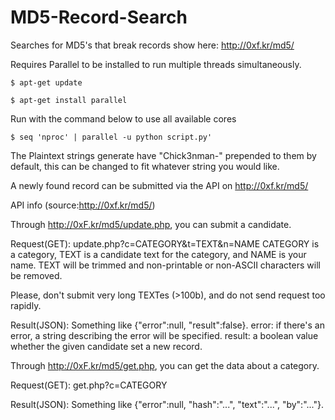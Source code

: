 # MD5-Record-Search
Searches for MD5's that break records show here: http://0xf.kr/md5/

Requires Parallel to be installed to run multiple threads simultaneously.

`$ apt-get update`

`$ apt-get install parallel`

Run with the command below to use all available cores

`$ seq 'nproc' | parallel -u python script.py'`

The Plaintext strings generate have "Chick3nman-" prepended to them by default, this can be changed to fit whatever string you would like.

A newly found record can be submitted via the API on http://0xf.kr/md5/

API info (source:http://0xf.kr/md5/)

Through http://0xF.kr/md5/update.php, you can submit a candidate.

Request(GET): update.php?c=CATEGORY&t=TEXT&n=NAME
CATEGORY is a category, TEXT is a candidate text for the category, and NAME is your name.
TEXT will be trimmed and non-printable or non-ASCII characters will be removed.

Please, don't submit very long TEXTes (>100b), and do not send request too rapidly.

Result(JSON): Something like {"error":null, "result":false}.
error: if there's an error, a string describing the error will be specified.
result: a boolean value whether the given candidate set a new record.

Through http://0xF.kr/md5/get.php, you can get the data about a category.

Request(GET): get.php?c=CATEGORY

Result(JSON): Something like {"error":null, "hash":"...", "text":"...", "by":"..."}.
